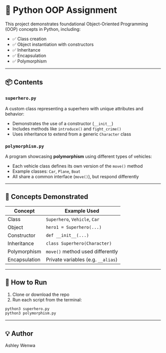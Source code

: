 
# 🐍 Python OOP Assignment

This project demonstrates foundational Object-Oriented Programming (OOP) concepts in Python, including:

- ✅ Class creation
- ✅ Object instantiation with constructors
- ✅ Inheritance
- ✅ Encapsulation
- ✅ Polymorphism

---

## 📦 Contents

### `superhero.py`
A custom class representing a superhero with unique attributes and behavior:
- Demonstrates the use of a constructor (`__init__`)
- Includes methods like `introduce()` and `fight_crime()`
- Uses inheritance to extend from a generic `Character` class

### `polymorphism.py`
A program showcasing **polymorphism** using different types of vehicles:
- Each vehicle class defines its own version of the `move()` method
- Example classes: `Car`, `Plane`, `Boat`
- All share a common interface (`move()`), but respond differently

---

## 🧠 Concepts Demonstrated

| Concept        | Example Used                     |
|----------------|----------------------------------|
| Class          | `Superhero`, `Vehicle`, `Car`    |
| Object         | `hero1 = Superhero(...)`         |
| Constructor    | `def __init__(...)`              |
| Inheritance    | `class Superhero(Character)`     |
| Polymorphism   | `move()` method used differently |
| Encapsulation  | Private variables (e.g. `__alias`) |

---

## 🚀 How to Run

1. Clone or download the repo
2. Run each script from the terminal:

```bash
python3 superhero.py
python3 polymorphism.py
```

---

## 💡 Author

Ashley Wenwa
